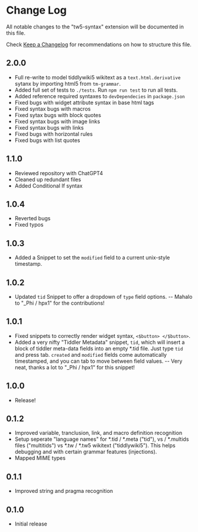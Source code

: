 # Change Log

All notable changes to the "tw5-syntax" extension will be documented in this file.

Check [Keep a Changelog](http://keepachangelog.com/) for recommendations on how to structure this file.

## 2.0.0
- Full re-write to model tiddlywiki5 wikitext as a `text.html.derivative` sytanx by importing html5 from `tm-grammar`.
- Added full set of tests to `./tests`. Run `npm run test` to run all tests.
- Added reference required syntaxes to `devDependecies` in `package.json`
- Fixed bugs with widget attribute syntax in base html tags
- Fixed syntax bugs with macros
- Fixed sytax bugs with block quotes
- Fixed syntax bugs with image links
- Fixed syntax bugs with links
- Fixed bugs with horizontal rules
- Fixed bugs with list quotes

## 1.1.0
- Reviewed repository with ChatGPT4
- Cleaned up redundant files
- Added Conditional If syntax

## 1.0.4
- Reverted bugs
- Fixed typos

## 1.0.3
- Added a Snippet to set the `modified` field to a current unix-style timestamp.

## 1.0.2
- Updated `tid` Snippet to offer a dropdown of `type` field options.
-- Mahalo to "_Phi / hpx1" for the contributions!

## 1.0.1

- Fixed snippets to correctly render widget syntax, `<$button> </$button>`.
- Added a very nifty "Tiddler Metadata" snippet, `tid`, which will insert a block of tiddler meta-data fields into an empty *.tid file. Just type `tid` and press tab. `created` and `modified` fields come automatically timestamped, and you can tab to move between field values.
-- Very neat, thanks a lot to "_Phi / hpx1" for this snippet!

## 1.0.0

- Release!

## 0.1.2

- Improved variable, tranclusion, link, and macro definition recognition
- Setup seperate "language names" for *.tid / *.meta ("tid"), vs  / *.multids files ("multitids") vs *.tw / *.tw5 wikitext ("tiddlywiki5"). This helps debugging and with certain grammar features (injections).
- Mapped MIME types

## 0.1.1

- Improved string and pragma recognition

## 0.1.0

- Initial release